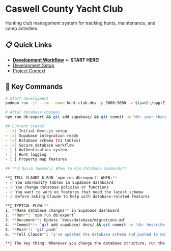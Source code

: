 # Caswell County Yacht Club

Hunting club management system for tracking hunts, maintenance, and camp activities.

## 📋 Quick Links
- **[Development Workflow](WORKFLOW.md)** ← **START HERE!**
- [Development Setup](DEVELOPMENT.md)  
- [Project Context](PROJECT_CONTEXT.md)

## 🎯 Key Commands
```bash
# Start development
podman run -it --rm --name hunt-club-dev -p 3000:3000 -v $(pwd):/app:Z -v /app/node_modules --env-file .env.local hunt-club-dev

# After database changes
npm run db:export && git add supabase/ && git commit -m "db: your changes" && git push

## Current Status
- [x] Initial Next.js setup
- [x] Supabase integration ready
- [x] Database schema (11 tables)
- [x] Secure database workflow
- [ ] Authentication system
- [ ] Hunt logging
- [ ] Property map features

## **⏰ Quick Summary: When to Run Database Commands**

**🔔 TELL CLAUDE & RUN `npm run db:export` WHEN:**
- ✅ You add/modify tables in Supabase dashboard
- ✅ You change database policies or functions  
- ✅ You want to work on features that need the latest schema
- ✅ Before asking Claude to help with database-related features

**📅 TYPICAL FLOW:**
1. **Make database changes** in Supabase dashboard
2. **Run**: `npm run db:export`
3. **Document**: Update `docs/database/migrations.md`
4. **Commit**: `git add supabase/ docs/ && git commit -m "db: describe changes"`
5. **Push**: `git push`
6. **Tell Claude**: "I've updated the database schema and pushed to main"

**🎯 The key thing: Whenever you change the database structure, run the export and push to main so I can see your latest schema and help you build features that match it perfectly!**
